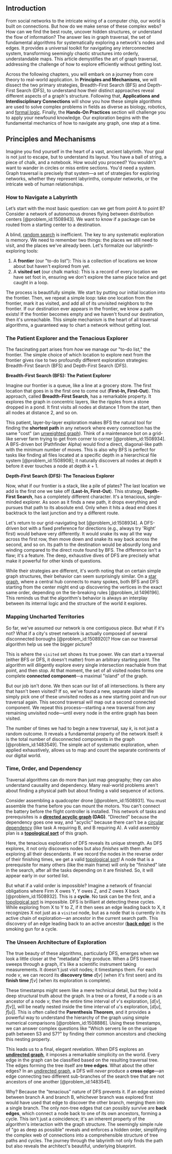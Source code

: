 ## Introduction
From social networks to the intricate wiring of a computer chip, our world is built on connections. But how do we make sense of these complex webs? How can we find the best route, uncover hidden structures, or understand the flow of information? The answer lies in graph traversal, the set of fundamental algorithms for systematically exploring a network's nodes and edges. It provides a universal toolkit for navigating any interconnected system, transforming seemingly chaotic structures into orderly, understandable maps. This article demystifies the art of graph traversal, addressing the challenge of how to explore efficiently without getting lost.

Across the following chapters, you will embark on a journey from core theory to real-world application. In **Principles and Mechanisms**, we will dissect the two primary strategies, Breadth-First Search (BFS) and Depth-First Search (DFS), to understand how their distinct approaches reveal different aspects of a graph's structure. Following that, **Applications and Interdisciplinary Connections** will show you how these simple algorithms are used to solve complex problems in fields as diverse as biology, robotics, and [formal logic](@article_id:262584). Finally, the **Hands-On Practices** section will challenge you to apply your newfound knowledge. Our exploration begins with the fundamental mechanics of how to navigate any graph, one step at a time.

## Principles and Mechanisms

Imagine you find yourself in the heart of a vast, ancient labyrinth. Your goal is not just to escape, but to understand its layout. You have a ball of string, a piece of chalk, and a notebook. How would you proceed? You wouldn't want to wander in circles or miss entire sections. You'd need a system. Graph traversal is precisely that system—a set of strategies for exploring networks, whether they represent labyrinths, computer networks, or the intricate web of human relationships.

### How to Navigate a Labyrinth

Let’s start with the most basic question: can we get from point A to point B? Consider a network of autonomous drones flying between distribution centers [@problem_id:1508943]. We want to know if a package can be routed from a starting center to a destination.

A blind, [random search](@article_id:636859) is inefficient. The key to any systematic exploration is memory. We need to remember two things: the places we still need to visit, and the places we've already been. Let's formalize our labyrinth-exploring tools:

1.  A **frontier** (our "to-do list"): This is a collection of locations we know about but haven't explored from yet.
2.  A **visited set** (our chalk marks): This is a record of every location we have set foot in, ensuring we don't explore the same place twice and get caught in a loop.

The process is beautifully simple. We start by putting our initial location into the frontier. Then, we repeat a simple loop: take one location from the frontier, mark it as visited, and add all of its unvisited neighbors to the frontier. If our destination ever appears in the frontier, we know a path exists! If the frontier becomes empty and we haven't found our destination, then it's unreachable. This simple mechanism is the heart of all traversal algorithms, a guaranteed way to chart a network without getting lost.

### The Patient Explorer and the Tenacious Explorer

The fascinating part arises from *how* we manage our "to-do list," the frontier. The simple choice of which location to explore next from the frontier gives rise to two profoundly different exploration strategies: Breadth-First Search (BFS) and Depth-First Search (DFS).

**Breadth-First Search (BFS): The Patient Explorer**

Imagine our frontier is a queue, like a line at a grocery store. The first location that goes in is the first one to come out (**First-In, First-Out**). This approach, called **Breadth-First Search**, has a remarkable property. It explores the graph in concentric layers, like the ripples from a stone dropped in a pond. It first visits all nodes at distance 1 from the start, then all nodes at distance 2, and so on.

This patient, layer-by-layer exploration makes BFS the natural tool for finding the **shortest path** in any network where every connection has the same "cost" (an [unweighted graph](@article_id:274574)). Think of a maintenance bot on a grid-like server farm trying to get from corner to corner [@problem_id:1508934]. A BFS-driven bot (Pathfinder Alpha) would find a direct, diagonal-like path with the minimum number of moves. This is also why BFS is perfect for tasks like finding all files located at a specific depth in a hierarchical file system [@problem_id:1508908]; it naturally discovers all nodes at depth $k$ before it ever touches a node at depth $k+1$.

**Depth-First Search (DFS): The Tenacious Explorer**

Now, what if our frontier is a stack, like a pile of plates? The last location we add is the first one we take off (**Last-In, First-Out**). This strategy, **Depth-First Search**, has a completely different character. It's a tenacious, single-minded explorer. As soon as it finds a new path, it drops everything and pursues that path to its absolute end. Only when it hits a dead end does it backtrack to the last junction and try a different route.

Let's return to our grid-navigating bot [@problem_id:1508934]. A DFS-driven bot with a fixed preference for directions (e.g., always try 'Right' first) would behave very differently. It would snake its way all the way across the first row, then move down and snake its way back across the second, and so on. Its path to the destination would be absurdly long and winding compared to the direct route found by BFS. The difference isn't a flaw; it's a feature. The deep, exhaustive dives of DFS are precisely what make it powerful for other kinds of questions.

While their strategies are different, it's worth noting that on certain simple graph structures, their behavior can seem surprisingly similar. On a [star graph](@article_id:271064), where a central hub connects to many spokes, both BFS and DFS starting from the center might end up discovering the vertices in the exact same order, depending on the tie-breaking rules [@problem_id:1496196]. This reminds us that the algorithm's behavior is always an interplay between its internal logic and the structure of the world it explores.

### Mapping Uncharted Territories

So far, we've assumed our network is one contiguous piece. But what if it's not? What if a city's street network is actually composed of several disconnected boroughs [@problem_id:1508920]? How can our traversal algorithm help us see the bigger picture?

This is where the `visited` set shows its true power. We can start a traversal (either BFS or DFS, it doesn't matter) from an arbitrary starting point. The algorithm will diligently explore every single intersection reachable from that point, and then stop. At that moment, the set of all visited nodes forms one complete **connected component**—a maximal "island" of the graph.

But our job isn't done. We then scan our list of all intersections. Is there any that hasn't been visited? If so, we've found a new, separate island! We simply pick one of these unvisited nodes as a new starting point and run our traversal again. This second traversal will map out a second connected component. We repeat this process—starting a new traversal from any remaining unvisited node—until every node in the entire graph has been visited.

The number of times we had to begin a new traversal, say $k$, is not just a random outcome. It reveals a fundamental property of the network itself: $k$ is the total number of disconnected components in the graph [@problem_id:1483549]. The simple act of systematic exploration, when applied exhaustively, allows us to map and count the separate continents of our digital world.

### Time, Order, and Dependency

Traversal algorithms can do more than just map geography; they can also understand causality and dependency. Many real-world problems aren't about finding a physical path but about finding a valid sequence of actions.

Consider assembling a quadcopter drone [@problem_id:1508931]. You must assemble the frame before you can mount the motors. You can't connect the battery before the flight controller is installed. This network of tasks and prerequisites is a **[directed acyclic graph](@article_id:154664) (DAG)**. "Directed" because the dependency goes one way, and "acyclic" because there can't be a [circular dependency](@article_id:273482) (like task A requiring B, and B requiring A). A valid assembly plan is a **[topological sort](@article_id:268508)** of this graph.

Here, the tenacious exploration of DFS reveals its unique strength. As DFS explores, it not only discovers nodes but also *finishes* with them after exploring all their descendants. If we record the nodes in the reverse order of their finishing times, we get a valid [topological sort](@article_id:268508)! A node that is a prerequisite for many others (like the main frame) will only be "finished" late in the search, after all the tasks depending on it are finished. So, it will appear early in our sorted list.

But what if a valid order is impossible? Imagine a network of financial obligations where Firm X owes Y, Y owes Z, and Z owes X back [@problem_id:1508932]. This is a **cycle**. No task can be the first, and a [topological sort](@article_id:268508) is impossible. DFS is brilliant at detecting these cycles. While exploring from X to Y to Z, if it then sees an edge leading back to X, it recognizes X not just as a `visited` node, but as a node that is currently in its active chain of exploration—an ancestor in the current search path. This discovery of an edge leading back to an active ancestor (**[back edge](@article_id:260095)**) is the smoking gun for a cycle.

### The Unseen Architecture of Exploration

The true beauty of these algorithms, particularly DFS, emerges when we look a little closer at the "metadata" they produce. When a DFS traversal sweeps through a graph, it's like a scientific instrument taking measurements. It doesn't just visit nodes; it timestamps them. For each node $v$, we can record its **discovery time** $d[v]$ (when it's first seen) and its **finish time** $f[v]$ (when its exploration is complete).

These timestamps might seem like a mere technical detail, but they hold a deep structural truth about the graph. In a tree or a forest, if a node $u$ is an ancestor of a node $v$, then the entire time interval of $v$'s exploration, $[d[v], f[v]]$, will be neatly nested inside the time interval of $u$'s exploration, $[d[u], f[u]]$. This is often called the **Parenthesis Theorem**, and it provides a powerful way to understand the hierarchy of the graph using simple numerical comparisons [@problem_id:1508886]. Using these timestamps, we can answer complex questions like "Which servers lie on the unique path between S3 and S7?" by finding their common ancestors and checking this nesting property.

This leads us to a final, elegant revelation. When DFS explores an **[undirected graph](@article_id:262541)**, it imposes a remarkable simplicity on the world. Every edge in the graph can be classified based on the resulting traversal tree. The edges forming the tree itself are **tree edges**. What about the other edges? In an [undirected graph](@article_id:262541), a DFS will *never* produce a **cross edge**—an edge connecting two different sub-branches of the search tree that are not ancestors of one another [@problem_id:1483541].

Why? Because the "tenacious" nature of DFS prevents it. If an edge existed between branch A and branch B, whichever branch was explored first would have used that edge to discover the other branch, merging them into a single branch. The only non-tree edges that can possibly survive are **back edges**, which connect a node back to one of its own ancestors, forming a cycle. This isn't just a coincidence; it's an inherent property of the algorithm's interaction with the graph structure. The seemingly simple rule of "go as deep as possible" reveals and enforces a hidden order, simplifying the complex web of connections into a comprehensible structure of tree paths and cycles. The journey through the labyrinth not only finds the path but also reveals the architect's beautiful, underlying blueprint.